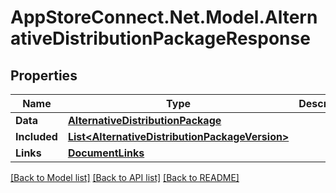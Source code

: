 # AppStoreConnect.Net.Model.AlternativeDistributionPackageResponse

## Properties

Name | Type | Description | Notes
------------ | ------------- | ------------- | -------------
**Data** | [**AlternativeDistributionPackage**](AlternativeDistributionPackage.md) |  | 
**Included** | [**List&lt;AlternativeDistributionPackageVersion&gt;**](AlternativeDistributionPackageVersion.md) |  | [optional] 
**Links** | [**DocumentLinks**](DocumentLinks.md) |  | 

[[Back to Model list]](../README.md#documentation-for-models) [[Back to API list]](../README.md#documentation-for-api-endpoints) [[Back to README]](../README.md)

